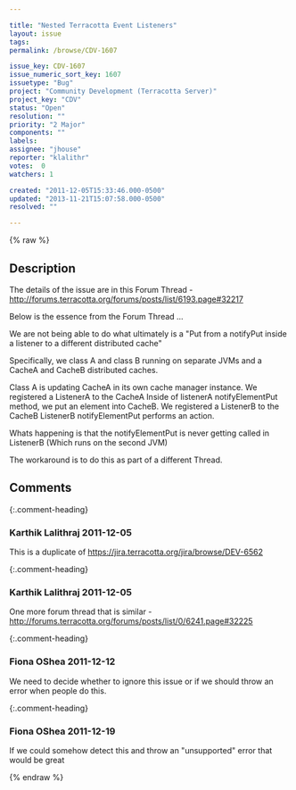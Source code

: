 ```yaml
---

title: "Nested Terracotta Event Listeners"
layout: issue
tags: 
permalink: /browse/CDV-1607

issue_key: CDV-1607
issue_numeric_sort_key: 1607
issuetype: "Bug"
project: "Community Development (Terracotta Server)"
project_key: "CDV"
status: "Open"
resolution: ""
priority: "2 Major"
components: ""
labels: 
assignee: "jhouse"
reporter: "klalithr"
votes:  0
watchers: 1

created: "2011-12-05T15:33:46.000-0500"
updated: "2013-11-21T15:07:58.000-0500"
resolved: ""

---
```




{% raw %}



## Description

<div markdown="1" class="description">

The details of the issue are in this Forum Thread - http://forums.terracotta.org/forums/posts/list/6193.page#32217

Below is the essence from the Forum Thread ...

We are not being able to do what ultimately is a "Put from a notifyPut inside a listener to a different distributed cache" 

Specifically, we class A and class B running on separate JVMs and a CacheA and CacheB distributed caches. 

Class A is updating CacheA in its own cache manager instance. 
We registered a ListenerA to the CacheA 
Inside of listenerA notifyElementPut method, we put an element into CacheB. 
We registered a ListenerB to the CacheB 
ListenerB notifyElementPut performs an action. 

Whats happening is that the notifyElementPut is never getting called in ListenerB (Which runs on the second JVM) 

The workaround is to do this as part of a different Thread.

</div>

## Comments


{:.comment-heading}
### **Karthik Lalithraj** <span class="date">2011-12-05</span>

<div markdown="1" class="comment">

This is a duplicate of https://jira.terracotta.org/jira/browse/DEV-6562

</div>


{:.comment-heading}
### **Karthik Lalithraj** <span class="date">2011-12-05</span>

<div markdown="1" class="comment">

One more forum thread that is similar - http://forums.terracotta.org/forums/posts/list/0/6241.page#32225

</div>


{:.comment-heading}
### **Fiona OShea** <span class="date">2011-12-12</span>

<div markdown="1" class="comment">

We need to decide whether to ignore this issue or if we should throw an error when people do this.

</div>


{:.comment-heading}
### **Fiona OShea** <span class="date">2011-12-19</span>

<div markdown="1" class="comment">

If we could somehow detect this and throw an "unsupported" error that would be great

</div>



{% endraw %}
